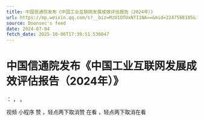 ```yaml
---
title: 中国信通院发布《中国工业互联网发展成效评估报告（2024年）》
url: https://mp.weixin.qq.com/s?__biz=MzU1OTUxNTI1NA==&mid=2247588185&idx=2&sn=f5d557c3fe57425f8e8127d00f243977
source: Doonsec's feed
date: 2024-07-04
fetch_date: 2025-10-06T17:39:51.536047
---
```


# 中国信通院发布《中国工业互联网发展成效评估报告（2024年）》

：
，
。

视频
小程序
赞
，轻点两下取消赞
在看
，轻点两下取消在看